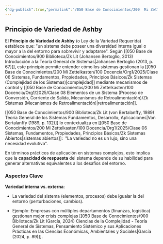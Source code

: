 ```yaml
---
{"dg-publish":true,"permalink":"/050 Base de Conocimientos/200  Mi Zettelkasten/100 Docencia/Org1/2025/Clase 07 Elementos de un Sistema (Corriente de Entrada)/Zk Sistemas (Principio de Variedad de Ashby)/","tags":["digitalGarden"]}
---
```


## Principio de Variedad de Ashby

El **Principio de Variedad de Ashby** (o Ley de la Variedad Requerida) establece que: "un sistema debe poseer una diversidad interna igual o mayor a la del entorno para sobrevivir y adaptarse". Según [[050 Base de Conocimientos/900 Biblioteca/Zk Lit (Johansen Bertoglio, 2013) Introducción a la Teoría General de Sistemas\|Johansen Bertoglio (2013, p. 67)]], este principio permite entender cómo los sistemas gestionan la [[050 Base de Conocimientos/200  Mi Zettelkasten/100 Docencia/Org1/2025/Clase 06 Sistemas, Fundamentos, Propiedades, Principios Básicos/Zk Sistemas (Complejidad de los Sistemas)\|complejidad]] mediante mecanismos de control y [[050 Base de Conocimientos/200  Mi Zettelkasten/100 Docencia/Org1/2025/Clase 08 Elementos de un Sistema (Proceso de Conversión, Corriente de Salida, Mecanismos de Retroalimentación)/Zk Sistemas (Mecanismos de Retroalimentación)\|retroalimentación]].

[[050 Base de Conocimientos/900 Biblioteca/Zk Lit (von Bertalanffy, 1989) Teoría General de los Sistemas Fundamentos, Desarrollo, Aplicaciones\|Von Bertalanffy (1989, p. 132)]] lo contextualiza en [[050 Base de Conocimientos/200  Mi Zettelkasten/100 Docencia/Org1/2025/Clase 06 Sistemas, Fundamentos, Propiedades, Principios Básicos/Zk Sistemas Abiertos\|sistemas abiertos]]:  "La variedad no es un lujo, sino una necesidad evolutiva".

En términos prácticos de aplicación en sistemas complejos, esto implica que la **capacidad de respuesta** del sistema depende de su habilidad para generar alternativas equivalentes a los desafíos del entorno.

### Aspectos Clave

**Variedad interna vs. externa**:
    
- La variedad del sistema (elementos, procesos) debe igualar la del entorno (perturbaciones, cambios).

- Ejemplo: Empresas con múltiples departamentos (finanzas, logística) gestionan mejor crisis complejas [[050 Base de Conocimientos/900 Biblioteca/Zk Lit (García, 2024) Ciencias de la Complejidad - Teoría General de Sistemas, Pensamiento Sistémico y sus Aplicaciones Prácticas en las Ciencias Económicas, Ambientales y Sociales\|García (2024, p. 89)]].
